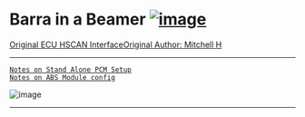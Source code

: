 # Barra in a Beamer   [![image](https://img.shields.io/badge/%23-Arduino-lightgrey)](https://arduino.cc/) 

[Original ECU HSCAN Interface](https://github.com/jakka351/FG-Falcon/blob/master/resources/software/arduino/ECU_HS_CAN_Interface.ino)[Original Author: Mitchell H](https://www.fordforums.com.au/member.php?u=2315299)    
  
***
  
[`Notes on Stand Alone PCM Setup`](https://forum.pcmtec.com/topic/32-howto-run-pcm-standalone-eg-engine-swap-pats-disable-and-speed-source-setup/)  
[`Notes on ABS Module config`](https://forum.pcmtec.com/topic/872-howto-abs-reprogramming/)  



![image](https://github.com/jakka351/ECU_HS_CAN_INTERFACE/assets/57064943/523446c5-5c71-45b4-9ce7-ada76427206c)

***
